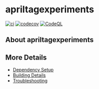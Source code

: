 # apriltagexperiments

[![ci](https://github.com/r4stered/apriltagexperiments/actions/workflows/ci.yml/badge.svg)](https://github.com/r4stered/apriltagexperiments/actions/workflows/ci.yml)
[![codecov](https://codecov.io/gh/r4stered/apriltagexperiments/branch/main/graph/badge.svg)](https://codecov.io/gh/r4stered/apriltagexperiments)
[![CodeQL](https://github.com/r4stered/apriltagexperiments/actions/workflows/codeql-analysis.yml/badge.svg)](https://github.com/r4stered/apriltagexperiments/actions/workflows/codeql-analysis.yml)

## About apriltagexperiments



## More Details

 * [Dependency Setup](README_dependencies.md)
 * [Building Details](README_building.md)
 * [Troubleshooting](README_troubleshooting.md)
